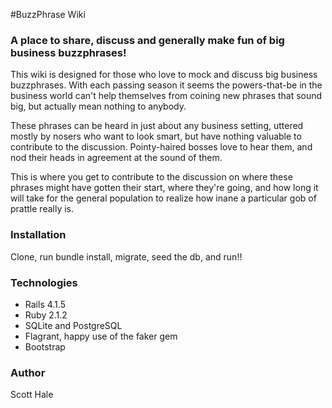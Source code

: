 #BuzzPhrase Wiki

### A place to share, discuss and generally make fun of big business buzzphrases!

This wiki is designed for those who love to mock and discuss big business buzzphrases. With each passing season it seems the powers-that-be in the business world can't help themselves from coining new phrases that sound big, but actually mean nothing to anybody.

These phrases can be heard in just about any business setting, uttered mostly by nosers who
want to look smart, but have nothing valuable to contribute to the discussion. Pointy-haired bosses
love to hear them, and nod their heads in agreement at the sound of them.

This is where you get to contribute to the discussion on where these phrases might have gotten their start, where they're going, and how long it will take for the general population to realize how inane a particular gob of prattle really is.

### Installation

Clone, run bundle install, migrate, seed the db, and run!!

### Technologies

- Rails 4.1.5
- Ruby 2.1.2
- SQLite and PostgreSQL
- Flagrant, happy use of the faker gem
- Bootstrap


### Author

Scott Hale
